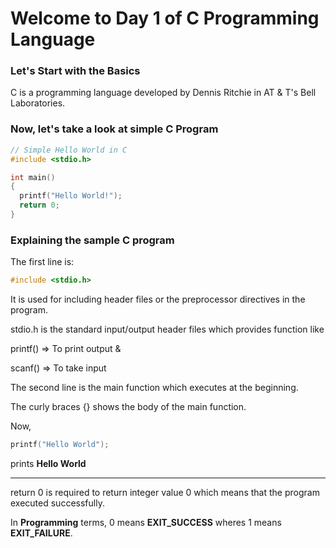 # Welcome to Day 1 of C Programming Language

### Let's Start with the Basics

C is a programming language developed by Dennis Ritchie in AT & T's Bell Laboratories.

### Now, let's take a look at simple C Program

```c
// Simple Hello World in C
#include <stdio.h>

int main()
{
  printf("Hello World!");
  return 0;
}
```

### Explaining the sample C program

The first line is:

```c
#include <stdio.h>
```

It is used for including header files or the preprocessor directives in the program.

stdio.h is the standard input/output header files which provides function like

printf() => To print output &

scanf() => To take input

The second line is the main function which executes at the beginning.

The curly braces {} shows the body of the main function.

Now,

```c
printf("Hello World");
```

prints **Hello World**

---------------

return 0 is required to return integer value 0 which means that the program executed successfully.

In **Programming** terms, 0 means **EXIT_SUCCESS** wheres 1 means **EXIT_FAILURE**.
